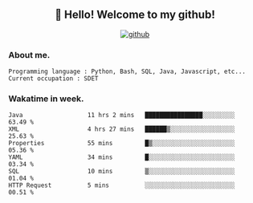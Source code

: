 <h2 align="center">👋 Hello! Welcome to my github! </h2>
<p align="center">
  <a href="https://github.com/usergwen"><img src="https://img.shields.io/badge/GitHub-24292e" alt="github"></a>
</p>

### About me.

```Plain Text
Programming language : Python, Bash, SQL, Java, Javascript, etc...
Current occupation : SDET
```
### Wakatime in week.

<!--START_SECTION:waka-->

```text
Java                  11 hrs 2 mins   ████████████████░░░░░░░░░   63.49 %
XML                   4 hrs 27 mins   ██████▒░░░░░░░░░░░░░░░░░░   25.63 %
Properties            55 mins         █▒░░░░░░░░░░░░░░░░░░░░░░░   05.36 %
YAML                  34 mins         █░░░░░░░░░░░░░░░░░░░░░░░░   03.34 %
SQL                   10 mins         ▒░░░░░░░░░░░░░░░░░░░░░░░░   01.04 %
HTTP Request          5 mins          ░░░░░░░░░░░░░░░░░░░░░░░░░   00.51 %
```

<!--END_SECTION:waka-->
